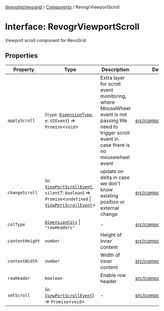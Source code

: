 [@revolist/revogrid](README.md) / [Components](Namespace.Components.md) / RevogrViewportScroll

# Interface: RevogrViewportScroll

Viewport scroll component for RevoGrid

## Properties

| Property | Type | Description | Defined in |
| ------ | ------ | ------ | ------ |
| `applyScroll` | (`type`: [`DimensionType`](TypeAlias.DimensionType.md), `e`: `UIEvent`) => `Promise`\<`void`\> | Extra layer for scroll event monitoring, where MouseWheel event is not passing We need to trigger scroll event in case there is no mousewheel event | [src/components.d.ts:663](https://github.com/revolist/revogrid/blob/e9570f9d5c0f862a9433b930661de46c89a93bd7/src/components.d.ts#L663) |
| `changeScroll` | (`e`: [`ViewPortScrollEvent`](TypeAlias.ViewPortScrollEvent.md), `silent`?: `boolean`) => `Promise`\<`undefined` \| [`ViewPortScrollEvent`](TypeAlias.ViewPortScrollEvent.md)\> | update on delta in case we don't know existing position or external change | [src/components.d.ts:668](https://github.com/revolist/revogrid/blob/e9570f9d5c0f862a9433b930661de46c89a93bd7/src/components.d.ts#L668) |
| `colType` | [`DimensionCols`](TypeAlias.DimensionCols.md) \| `"rowHeaders"` | - | [src/components.d.ts:669](https://github.com/revolist/revogrid/blob/e9570f9d5c0f862a9433b930661de46c89a93bd7/src/components.d.ts#L669) |
| `contentHeight` | `number` | Height of inner content | [src/components.d.ts:673](https://github.com/revolist/revogrid/blob/e9570f9d5c0f862a9433b930661de46c89a93bd7/src/components.d.ts#L673) |
| `contentWidth` | `number` | Width of inner content | [src/components.d.ts:677](https://github.com/revolist/revogrid/blob/e9570f9d5c0f862a9433b930661de46c89a93bd7/src/components.d.ts#L677) |
| `rowHeader` | `boolean` | Enable row header | [src/components.d.ts:681](https://github.com/revolist/revogrid/blob/e9570f9d5c0f862a9433b930661de46c89a93bd7/src/components.d.ts#L681) |
| `setScroll` | (`e`: [`ViewPortScrollEvent`](TypeAlias.ViewPortScrollEvent.md)) => `Promise`\<`void`\> | - | [src/components.d.ts:682](https://github.com/revolist/revogrid/blob/e9570f9d5c0f862a9433b930661de46c89a93bd7/src/components.d.ts#L682) |
